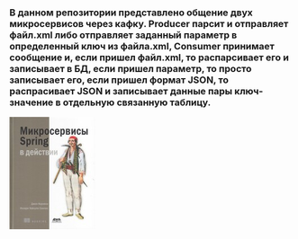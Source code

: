 ### В данном репозитории представлено общение двух микросервисов через кафку. Producer парсит и отправляет файл.xml либо отправляет заданный параметр в определенный ключ из файла.xml, Consumer принимает сообщение и, если пришел файл.xml, то распарсивает его и записывает в БД, если пришел параметр, то просто записывает его, если пришел формат JSON, то распрасивает JSON и записывает данные пары ключ-значение в отдельную связанную таблицу.
![microservices.jpg](microservices.jpg)
